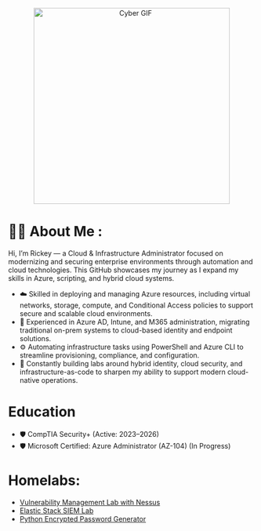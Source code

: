 <p align="center">
  <img src="https://media.giphy.com/media/v1.Y2lkPTc5MGI3NjExN3prbGRycHlsdTNwdms5N3o2dGdnZmE5MjE2MXB6dTgyYmM5a29tdSZlcD12MV9zdGlja2Vyc19zZWFyY2gmY3Q9cw/0b1qyHhqfjKdnLqrF4/giphy.gif" alt="Cyber GIF" width="400" />
</p>

# :man_technologist: About Me :
Hi, I’m Rickey — a Cloud & Infrastructure Administrator focused on modernizing and securing enterprise environments through automation and cloud technologies. This GitHub showcases my journey as I expand my skills in Azure, scripting, and hybrid cloud systems.
*    ☁️ Skilled in deploying and managing Azure resources, including virtual networks, storage, compute, and Conditional Access policies to support secure and scalable cloud environments.
*	 🔐 Experienced in Azure AD, Intune, and M365 administration, migrating traditional on-prem systems to cloud-based identity and endpoint solutions.
*	 ⚙️ Automating infrastructure tasks using PowerShell and Azure CLI to streamline provisioning, compliance, and configuration.
*	 🧠 Constantly building labs around hybrid identity, cloud security, and infrastructure-as-code to sharpen my ability to support modern cloud-native operations.

  # Education 
*   🛡️ CompTIA Security+ (Active: 2023–2026)
*   🛡️ Microsoft Certified: Azure Administrator (AZ-104) (In Progress)
	
# Homelabs:
- [Vulnerability Management Lab with Nessus](https://github.com/StarksRepo/Vulnerability-Management-Lab.git)
- [Elastic Stack SIEM Lab](https://github.com/StarksRepo/Elastic-SIEM-Lab.git)
- [Python Encrypted Password Generator](https://github.com/StarksRepo/Encrypted-Password-Generator-via-Python.git)


